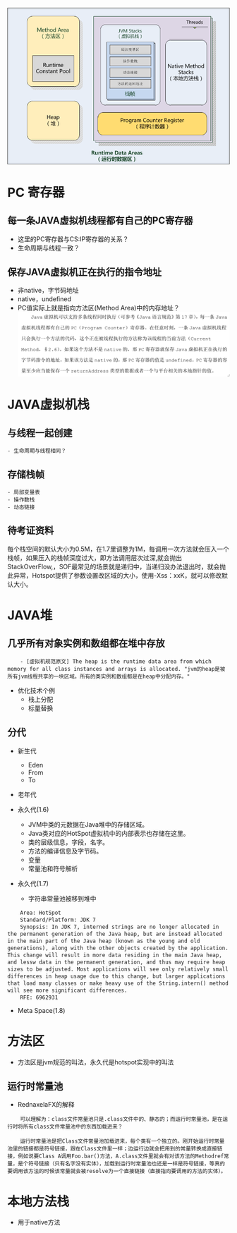 
![PC 运行时数据区 来自http://286.iteye.com/blog/1928180](img/runtime_data.png)

# PC 寄存器
## 每一条JAVA虚拟机线程都有自己的PC寄存器
- 这里的PC寄存器与CS:IP寄存器的关系？
- 生命周期与线程一致？
## 保存JAVA虚拟机正在执行的指令地址
- 非native，字节码地址
- native，undefined
- PC值实际上就是指向方法区(Method Area)中的内存地址？
![PC 寄存器截图 来自JAVA虚拟机规范](img/pc_counter.png)


# JAVA虚拟机栈
## 与线程一起创建
    - 生命周期与线程相同？
## 存储栈帧
    - 局部变量表
    - 操作数栈
    - 动态链接
## 待考证资料
每个栈空间的默认大小为0.5M，在1.7里调整为1M，每调用一次方法就会压入一个栈帧，如果压入的栈帧深度过大，即方法调用层次过深,就会抛出StackOverFlow,，SOF最常见的场景就是递归中，当递归没办法退出时，就会抛此异常，Hotspot提供了参数设置改区域的大小，使用-Xss：xxK，就可以修改默认大小。

# JAVA堆
## 几乎所有对象实例和数组都在堆中存放
```
    - [虚拟机规范原文] The heap is the runtime data area from which memory for all class instances and arrays is allocated. "jvm的heap是被所有jvm线程共享的一块区域。所有的类实例和数组都是在heap中分配内存。"
```
- 优化技术个例
    - 栈上分配
    - 标量替换

## 分代
- 新生代
    - Eden
    - From
    - To
- 老年代

- 永久代(1.6)
    - JVM中类的元数据在Java堆中的存储区域。
    - Java类对应的HotSpot虚拟机中的内部表示也存储在这里。
    - 类的层级信息，字段，名字。
    - 方法的编译信息及字节码。
    - 变量
    - 常量池和符号解析

- 永久代(1.7)
    - 字符串常量池被移到堆中
```
    Area: HotSpot
    Standard/Platform: JDK 7
    Synopsis: In JDK 7, interned strings are no longer allocated in the permanent generation of the Java heap, but are instead allocated in the main part of the Java heap (known as the young and old generations), along with the other objects created by the application. This change will result in more data residing in the main Java heap, and lessw data in the permanent generation, and thus may require heap sizes to be adjusted. Most applications will see only relatively small differences in heap usage due to this change, but larger applications that load many classes or make heavy use of the String.intern() method will see more significant differences.
    RFE: 6962931
```

- Meta Space(1.8)

# 方法区
- 方法区是jvm规范的叫法，永久代是hotspot实现中的叫法

## 运行时常量池
- RednaxelaFX的解释
```
    可以理解为：class文件常量池只是.class文件中的、静态的；而运行时常量池，是在运行时将所有class文件常量池中的东西加载进来？

    运行时常量池是把Class文件常量池加载进来，每个类有一个独立的。刚开始运行时常量池里的链接都是符号链接，跟在Class文件里一样；边运行边就会把用到的常量转换成直接链接，例如说要Class A调用Foo.bar()方法，A.class文件里就会有对该方法的Methodref常量，是个符号链接（只有名字没有实体），加载到运行时常量池也还是一样是符号链接，等真的要调用该方法的时候该常量就会被resolve为一个直接链接（直接指向要调用的方法的实体）。
```

# 本地方法栈
- 用于native方法
